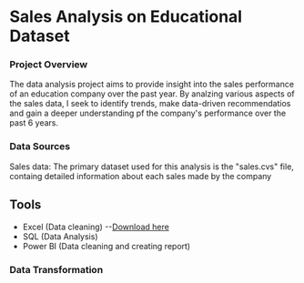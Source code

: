# Sales Analysis on Educational Dataset

### Project Overview

The data analysis project aims to provide insight into the sales performance of an education company over the past year. By analzing various aspects of the sales data, I seek to identify trends, make data-driven recommendatios and gain a deeper understanding pf the company's performance over the past 6 years.

### Data Sources

Sales data: The primary dataset used for this analysis is the "sales.cvs" file, containg detailed information about each sales made by the company

## Tools

- Excel (Data cleaning)
  --[Download here](https://github.com/)
- SQL (Data Analysis)
- Power BI (Data cleaning and creating report)

### Data Transformation
